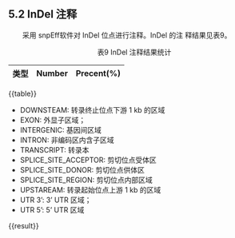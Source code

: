 ## 5.2 InDel 注释

<p>&emsp;&emsp;采用 snpEff软件对 InDel 位点进行注释。InDel 的注
释结果见表9。
</p>


<center>表9 InDel 注释结果统计</center>

| 类型 | Number| Precent(%)|
| :---: | :---: |:---: |
{{table}}

- DOWNSTEAM: 转录终止位点下游 1 kb 的区域
- EXON: 外显子区域；
- INTERGENIC: 基因间区域
- INTRON: 非编码区内含子区域
- TRANSCRIPT: 转录本
- SPLICE_SITE_ACCEPTOR: 剪切位点受体区
- SPLICE_SITE_DONOR: 剪切位点供体区
- SPLICE_SITE_REGION: 剪切位点内部区域
- UPSTAREAM: 转录起始位点上游 1 kb 的区域
- UTR 3’: 3’ UTR 区域；
- UTR 5’: 5’ UTR 区域


{{result}}